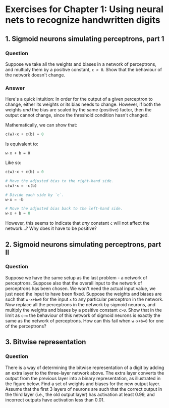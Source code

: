 # Exercises for Chapter 1: Using neural nets to recognize handwritten digits

## 1. Sigmoid neurons simulating perceptrons, part 1

### Question

Suppose we take all the weights and biases in a network of perceptrons, and
multiply them by a positive constant, `c > 0`. Show that the behaviour of the
network doesn't change.

### Answer

Here's a quick intuition: In order for the output of a given perceptron to
change, either its weights or its bias needs to change. However, if both the
weights _and_ the bias are scaled by the same (positive) factor, then the output cannot change,
since the threshold condition hasn't changed.

Mathematically, we can show that:

```python
c(w)⋅x + c(b) = 0
```

Is equivalent to:

```
w⋅x + b = 0
```

Like so:

```python
c(w)⋅x + c(b) = 0

# Move the adjusted bias to the right-hand side. 
c(w)⋅x = -c(b)

# Divide each side by `c`.
w⋅x = -b

# Move the adjusted bias back to the left-hand side.
w⋅x + b = 0
```

However, this seems to indicate that _any_ constant `c` will not affect the
network...? Why does it have to be positive?

## 2. Sigmoid neurons simulating perceptrons, part II

### Question

Suppose we have the same setup as the last problem - a network of perceptrons.
Suppose also that the overall input to the network of perceptrons has been
chosen. We won't need the actual input value, we just need the input to have
been fixed. Suppose the weights and biases are such that `w⋅x+b≠0` for the input
`x` to any particular perceptron in the network. Now replace all the perceptrons
in the network by sigmoid neurons, and multiply the weights and biases by
a positive constant `c>0`. Show that in the limit as `c→∞` the behaviour of this
network of sigmoid neurons is exactly the same as the network of perceptrons.
How can this fail when `w⋅x+b=0` for one of the perceptrons? 

## 3. Bitwise representation

### Question

There is a way of determining the bitwise representation of a digit by adding an
extra layer to the three-layer network above. The extra layer converts the
output from the previous layer into a binary representation, as illustrated in
the figure below. Find a set of weights and biases for the new output layer.
Assume that the first 3 layers of neurons are such that the correct output in
the third layer (i.e., the old output layer) has activation at least 0.99, and
incorrect outputs have activation less than 0.01.
